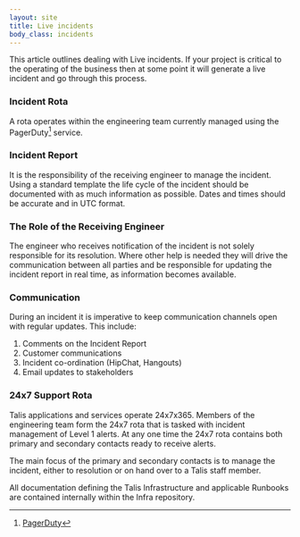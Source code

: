 ```yaml
---
layout: site
title: Live incidents
body_class: incidents
---
```

This article outlines dealing with Live incidents.  If your project is critical to the operating of the business then at some point it will generate a live incident and go through this process.  

### Incident Rota

A rota operates within the engineering team currently managed using the PagerDuty[^1] service.

### Incident Report

It is the responsibility of the receiving engineer to manage the incident.  Using a standard template the life cycle of the incident should be documented with as much information as possible.  Dates and times should be accurate and in UTC format.

### The Role of the Receiving Engineer

The engineer who receives notification of the incident is not solely responsible for its resolution. Where other help is needed they will drive the communication between all parties and be responsible for updating the incident report in real time, as information becomes available.

### Communication

During an incident it is imperative to keep communication channels open with regular updates.  This include:

1. Comments on the Incident Report
2. Customer communications
3. Incident co-ordination (HipChat, Hangouts)
4. Email updates to stakeholders

### 24x7 Support Rota

Talis applications and services operate 24x7x365.  Members of the engineering team form the 24x7 rota that is tasked with incident 
management of Level 1 alerts.  At any one time the 24x7 rota contains both primary and secondary contacts ready to receive alerts.

The main focus of the primary and secondary contacts is to manage the incident, either to resolution or on hand over to a Talis staff member.

All documentation defining the Talis Infrastructure and applicable Runbooks are contained internally within the Infra repository.   


[^1]: [PagerDuty](https://www.pagerduty.com)